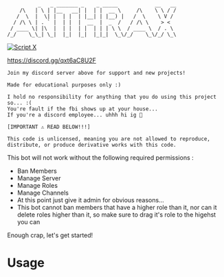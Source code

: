 ```
          _   _ _______ _    _ _____            __   __
    /\   | \ | |__   __| |  | |  __ \     /\    \ \ / /
   /  \  |  \| |  | |  | |__| | |__) |   /  \    \ V / 
  / /\ \ | . ` |  | |  |  __  |  _  /   / /\ \    > <  
 / ____ \| |\  |  | |  | |  | | | \ \  / ____ \  / . \ 
/_/    \_\_| \_|  |_|  |_|  |_|_|  \_\/_/    \_\/_/ \_\
```

<a href="https://discord.gg/qxt6aC8U2F" target="_blank"><img src="https://discordapp.com/api/guilds/883778761999405107/widget.png?style=banner2" alt="Script X"/></a>

https://discord.gg/qxt6aC8U2F

```
Join my discord server above for support and new projects!

Made for educational purposes only :)

I hold no responsibility for anything that you do using this project so... :(
You're fault if the fbi shows up at your house...
If you're a discord employee... uhhh hi ig 👋

[IMPORTANT ⚠️ READ BELOW!!!]

This code is unlicensed, meaning you are not allowed to reproduce, distribute, or produce derivative works with this code.
```

This bot will not work without the following required permissions :
- Ban Members
- Manage Server
- Manage Roles
- Manage Channels
- At this point just give it admin for obvious reasons... 
- This bot cannot ban members that have a higher role than it, nor can it delete roles higher than it, so make sure to drag it's role to the higehst you can

Enough crap, let's get started!

# Usage
